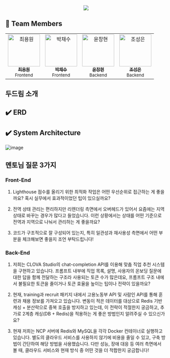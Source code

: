 <div align="center">
  <img src="https://github.com/user-attachments/assets/c9ab5923-9a59-4b10-ad1c-3b636ac467a3">
</div>

## 👥 Team Members

<table align="center">
  <tr>
   <td align="center">
      <a href="https://github.com/cywin1018">
        <img src="https://github.com/cywin1018.png" width="100px;" alt="최용원"/><br />
        <sub><b>최용원</b></sub>
      </a><br />
      <sub>Frontend</sub>
    </td>   
    <td align="center">
      <a href="https://github.com/Chasyuss">
        <img src="https://github.com/Chasyuss.png" width="100px;" alt="박채수"/><br />
        <sub><b>박채수</b></sub>
      </a><br />
      <sub>Frontend</sub>
    </td>
    <td align="center">
      <a href="https://github.com/chyun7114">
        <img src="https://github.com/chyun7114.png" width="100px;" alt="윤창현"/><br />
        <sub><b>윤창현</b></sub>
      </a><br />
      <sub>Backend</sub>
    </td>
    <td align="center">
      <a href="https://github.com/sseongeun">
        <img src="https://github.com/sseongeun.png" width="100px;" alt="조성은"/><br />
        <sub><b>조성은</b></sub>
      </a><br />
      <sub>Backend</sub>
    </td>
  </tr>
</table>

## 두드림 소개

## ✔️ ERD

## ✔️ System Architecture
![image](https://github.com/user-attachments/assets/ecaede0f-6962-4763-86c7-014e37fe23ff)
## 멘토님 질문 3가지

### Front-End
1. Lighthouse 점수를 올리기 위한 최적화 작업은 어떤 우선순위로 접근하는 게 좋을까요? 혹시 실무에서 효과적이었던 팁이 있으실까요?

2. 전역 상태 관리는 편리하지만 리렌더링 측면에서 오버헤드가 있어서 요즘에는 지역 상태로 바꾸는 경우가 많다고 들었습니다. 이런 상황에서는 상태를 어떤 기준으로 전역과 지역으로 나눠서 관리하는 게 좋을까요?

3. 코드가 구조적으로 잘 구성되어 있는지, 특히 일관성과 재사용성 측면에서 어떤 부분을 체크해보면 좋을지 조언 부탁드립니다!
### Back-End
1. 저희는 CLOVA Studio의 chat-completion API를 이용해 맞춤 직업 추천 시스템을 구현하고 있습니다. 
프롬프트 내부에 직업 목록, 설명, 사용자의 온보딩 질문에 대한 답을 함께 전달하는 구조라 사용되는 토큰 수가 많은데요, 프롬프트 구조 내에서 불필요한 토큰을 줄이거나 토큰 효율을 높이는 팁이나 전략이 있을까요?

2. 현재, training과 recruit 패키지 내에서 고용노동부 API 및 사람인 API를 통해 훈련과 채용 정보를 가져오고 있습니다. 
변동이 적은 데이터를 대상으로 Redis 기반 캐싱 + 분산락으로 중복 호출을 방지하고 있는데, 
이 전략이 적절한지 궁금하고, 추가로 2계층 캐싱(DB + Redis)을 적용하는 게 좋은 방법인지 알려주실 수 있으신가요?

3. 현재 저희는 NCP 서버에 Redis와 MySQL을 각각 Docker 컨테이너로 실행하고 있습니다. 별도의 클라우드 서비스를 사용하지 않기에 비용을 줄일 수 있고, 구축 방법이 간단하여 해당 방법을 사용했습니다.
다만 성능, 장애 대응 등 여러 측면에서 볼 때, 클라우드 서비스와 현재 방식 중 어떤 것을 더 적합한지 궁금합니다!
